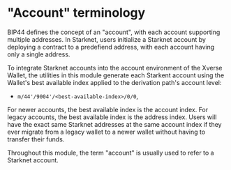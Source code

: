 # "Account" terminology

BIP44 defines the concept of an "account", with each account supporting multiple addresses. In Starknet, users initialize a Starknet account by deploying a contract to a predefiend address, with each account having only a single address.

To integrate Starknet accounts into the account environment of the Xverse Wallet, the utilities in this module generate each Starkent account using the Wallet's best available index applied to the derivation path's account level:

- `m/44'/9004'/<best-available-index>/0/0`,

For newer accounts, the best available index is the account index. For legacy accounts, the best available index is the address index. Users will have the exact same Starknet addresses at the same account index if they ever migrate from a legacy wallet to a newer wallet without having to transfer their funds.

Throughout this module, the term "account" is usually used to refer to a Starknet account.
